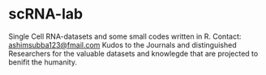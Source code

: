 # scRNA-lab
 Single Cell RNA-datasets and some small codes written in R.
 Contact: ashimsubba123@fmail.com
 Kudos to the Journals and distinguished Researchers for the valuable datasets and knowlegde that are projected to benifit the humanity.
